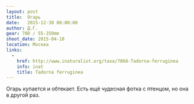 ```yaml
---
layout: post
title:  Огарь
date:   2015-12-30 00:00:00
author: Д.Г.
gear: 70D / 55-250mm
shoot_date: 2015-04-10
location: Москва
links:
  -
    href: http://www.inaturalist.org/taxa/7068-Tadorna-ferruginea
    info: inat
    title: Tadorna ferruginea
---
```


Огарь купается и обтекает. Есть ещё чудесная фотка с птенцом, но она в другой раз.
